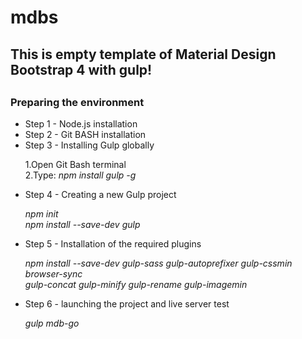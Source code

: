 # mdbs
<h2> This is empty template of Material Design Bootstrap 4 with gulp!<h2>
<h3>Preparing the environment</h3>
<ul>
<li>Step 1 - Node.js installation</li>
<li>Step 2 - Git BASH installation</li>
<li>Step 3 - Installing Gulp globally <p>1.Open Git Bash terminal
<br> 2.Type: <i>npm install gulp -g </i></p></li>
<li>Step 4 - Creating a new Gulp project <p><i> npm init <br>  npm install --save-dev gulp</i> </p></li>
<li>Step 5 - Installation of the required plugins <p><i> npm install --save-dev gulp-sass gulp-autoprefixer gulp-cssmin browser-sync <br> gulp-concat gulp-minify gulp-rename gulp-imagemin </i> </p></li>
<li>Step 6 - launching the project and live server test <p><i> gulp mdb-go </i> </p></li>
